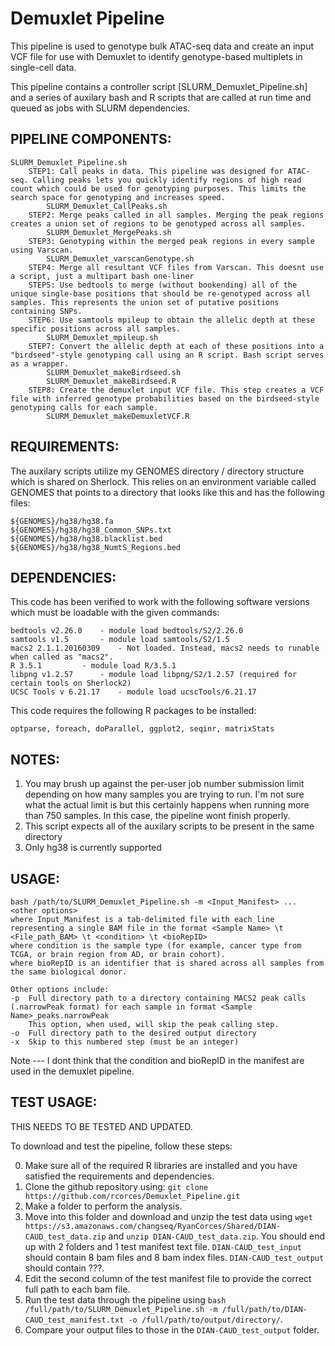# Demuxlet Pipeline
This pipeline is used to genotype bulk ATAC-seq data and create an input VCF file for use with Demuxlet to identify genotype-based multiplets in single-cell data.

This pipeline contains a controller script [SLURM_Demuxlet_Pipeline.sh] and a series of auxilary bash and R scripts that are called at run time and queued as jobs with SLURM dependencies.

## PIPELINE COMPONENTS:

	SLURM_Demuxlet_Pipeline.sh
		STEP1: Call peaks in data. This pipeline was designed for ATAC-seq. Calling peaks lets you quickly identify regions of high read count which could be used for genotyping purposes. This limits the search space for genotyping and increases speed.
			SLURM_Demuxlet_CallPeaks.sh
		STEP2: Merge peaks called in all samples. Merging the peak regions creates a union set of regions to be genotyped across all samples.
			SLURM_Demuxlet_MergePeaks.sh
		STEP3: Genotyping within the merged peak regions in every sample using Varscan.
			SLURM_Demuxlet_varscanGenotype.sh
		STEP4: Merge all resultant VCF files from Varscan. This doesnt use a script, just a multipart bash one-liner
		STEP5: Use bedtools to merge (without bookending) all of the unique single-base positions that should be re-genotyped across all samples. This represents the union set of putative positions containing SNPs.
		STEP6: Use samtools mpileup to obtain the allelic depth at these specific positions across all samples.
			SLURM_Demuxlet_mpileup.sh
		STEP7: Convert the allelic depth at each of these positions into a "birdseed"-style genotyping call using an R script. Bash script serves as a wrapper.
			SLURM_Demuxlet_makeBirdseed.sh
			SLURM_Demuxlet_makeBirdseed.R
		STEP8: Create the demuxlet input VCF file. This step creates a VCF file with inferred genotype probabilities based on the birdseed-style genotyping calls for each sample.
			SLURM_Demuxlet_makeDemuxletVCF.R


## REQUIREMENTS:

The auxilary scripts utilize my GENOMES directory / directory structure which is shared on Sherlock. This relies on an environment variable called GENOMES that points to a directory that looks like this and has the following files:

	${GENOMES}/hg38/hg38.fa
	${GENOMES}/hg38/hg38_Common_SNPs.txt
	${GENOMES}/hg38/hg38.blacklist.bed
	${GENOMES}/hg38/hg38_NumtS_Regions.bed

## DEPENDENCIES:
This code has been verified to work with the following software versions which must be loadable with the given commands:

	bedtools v2.26.0	- module load bedtools/S2/2.26.0
	samtools v1.5		- module load samtools/S2/1.5
	macs2 2.1.1.20160309	- Not loaded. Instead, macs2 needs to runable when called as "macs2".
	R 3.5.1			- module load R/3.5.1
	libpng v1.2.57		- module load libpng/S2/1.2.57 (required for certain tools on Sherlock2)
	UCSC Tools v 6.21.17	- module load ucscTools/6.21.17


This code requires the following R packages to be installed:

	optparse, foreach, doParallel, ggplot2, seqinr, matrixStats

## NOTES:
1) You may brush up against the per-user job number submission limit depending on how many samples you are trying to run. I'm not sure what the actual limit is but this certainly happens when running more than 750 samples. In this case, the pipeline wont finish properly.
2) This script expects all of the auxilary scripts to be present in the same directory
3) Only hg38 is currently supported

## USAGE:
	bash /path/to/SLURM_Demuxlet_Pipeline.sh -m <Input_Manifest> ... <other options>
	where Input_Manifest is a tab-delimited file with each line representing a single BAM file in the format <Sample Name> \t <File_path_BAM> \t <condition> \t <bioRepID>
	where condition is the sample type (for example, cancer type from TCGA, or brain region from AD, or brain cohort).
	where bioRepID is an identifier that is shared across all samples from the same biological donor.

	Other options include:
	-p 	Full directory path to a directory containing MACS2 peak calls (.narrowPeak format) for each sample in format <Sample Name>_peaks.narrowPeak
		This option, when used, will skip the peak calling step.
	-o 	Full directory path to the desired output directory
	-x	Skip to this numbered step (must be an integer)

Note --- I dont think that the condition and bioRepID in the manifest are used in the demuxlet pipeline.

## TEST USAGE:
THIS NEEDS TO BE TESTED AND UPDATED.

To download and test the pipeline, follow these steps:

0) Make sure all of the required R libraries are installed and you have satisfied the requirements and dependencies.
1) Clone the github repository using: `git clone https://github.com/rcorces/Demuxlet_Pipeline.git`
2) Make a folder to perform the analysis.
3) Move into this folder and download and unzip the test data using `wget https://s3.amazonaws.com/changseq/RyanCorces/Shared/DIAN-CAUD_test_data.zip` and `unzip DIAN-CAUD_test_data.zip`. You should end up with 2 folders and 1 test manifest text file. `DIAN-CAUD_test_input` should contain 8 bam files and 8 bam index files. `DIAN-CAUD_test_output` should contain ???.
4) Edit the second column of the test manifest file to provide the correct full path to each bam file.
5) Run the test data through the pipeline using `bash /full/path/to/SLURM_Demuxlet_Pipeline.sh -m /full/path/to/DIAN-CAUD_test_manifest.txt -o /full/path/to/output/directory/`.
6) Compare your output files to those in the `DIAN-CAUD_test_output` folder.
